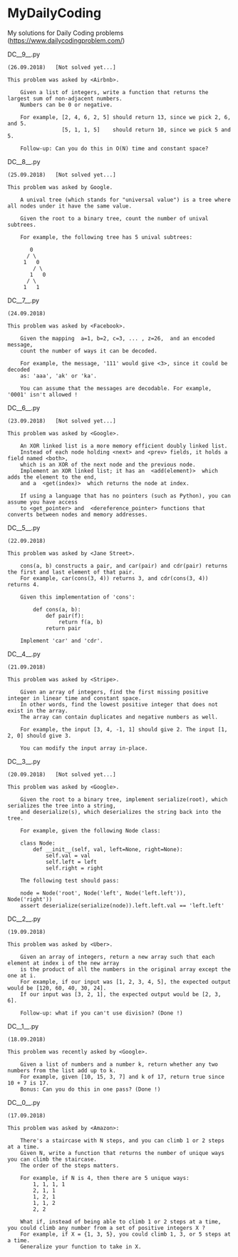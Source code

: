 # MyDailyCoding
My solutions for Daily Coding problems (https://www.dailycodingproblem.com/)


DC__9__.py

    (26.09.2018)   [Not solved yet...]
    
    This problem was asked by <Airbnb>.

        Given a list of integers, write a function that returns the largest sum of non-adjacent numbers. 
        Numbers can be 0 or negative.

        For example, [2, 4, 6, 2, 5] should return 13, since we pick 2, 6, and 5. 
                     [5, 1, 1, 5]    should return 10, since we pick 5 and 5.

        Follow-up: Can you do this in O(N) time and constant space?
        
        
DC__8__.py

    (25.09.2018)   [Not solved yet...]
    
    This problem was asked by Google.

        A unival tree (which stands for "universal value") is a tree where all nodes under it have the same value.

        Given the root to a binary tree, count the number of unival subtrees.

        For example, the following tree has 5 unival subtrees:

           0
          / \
         1   0
            / \
           1   0
          / \
         1   1
    

DC__7__.py

    (24.09.2018)

    This problem was asked by <Facebook>.

        Given the mapping  a=1, b=2, c=3, ... , z=26,  and an encoded message,
        count the number of ways it can be decoded.

        For example, the message, '111' would give <3>, since it could be decoded
        as: 'aaa', 'ak' or 'ka'.

        You can assume that the messages are decodable. For example, '0001' isn't allowed !


DC__6__.py
    
    (23.09.2018)   [Not solved yet...]
    
    This problem was asked by <Google>.

        An XOR linked list is a more memory efficient doubly linked list. 
        Instead of each node holding <next> and <prev> fields, it holds a field named <both>, 
        which is an XOR of the next node and the previous node. 
        Implement an XOR linked list; it has an  <add(element)>  which adds the element to the end, 
        and a  <get(index)>  which returns the node at index.

        If using a language that has no pointers (such as Python), you can assume you have access 
        to <get_pointer> and  <dereference_pointer> functions that converts between nodes and memory addresses.


DC__5__.py
    
    (22.09.2018)

    This problem was asked by <Jane Street>.

        cons(a, b) constructs a pair, and car(pair) and cdr(pair) returns the first and last element of that pair. 
        For example, car(cons(3, 4)) returns 3, and cdr(cons(3, 4)) returns 4.

        Given this implementation of 'cons':

            def cons(a, b):
                def pair(f):
                    return f(a, b)
                return pair

        Implement 'car' and 'cdr'.


DC__4__.py
    
    (21.09.2018)

    This problem was asked by <Stripe>.

        Given an array of integers, find the first missing positive integer in linear time and constant space. 
        In other words, find the lowest positive integer that does not exist in the array. 
        The array can contain duplicates and negative numbers as well.

        For example, the input [3, 4, -1, 1] should give 2. The input [1, 2, 0] should give 3.

        You can modify the input array in-place.


DC__3__.py
    
    (20.09.2018)   [Not solved yet...]

    This problem was asked by <Google>.

        Given the root to a binary tree, implement serialize(root), which serializes the tree into a string,
        and deserialize(s), which deserializes the string back into the tree.

        For example, given the following Node class:

        class Node:
            def __init__(self, val, left=None, right=None):
                self.val = val
                self.left = left
                self.right = right

        The following test should pass:

        node = Node('root', Node('left', Node('left.left')), Node('right'))
        assert deserialize(serialize(node)).left.left.val == 'left.left'


DC__2__.py
    
    (19.09.2018)
    
    This problem was asked by <Uber>.

        Given an array of integers, return a new array such that each element at index i of the new array 
        is the product of all the numbers in the original array except the one at i.
        For example, if our input was [1, 2, 3, 4, 5], the expected output would be [120, 60, 40, 30, 24]. 
        If our input was [3, 2, 1], the expected output would be [2, 3, 6].
        
        Follow-up: what if you can't use division? (Done !)
        

DC__1__.py
    
    (18.09.2018)
    
    This problem was recently asked by <Google>.

        Given a list of numbers and a number k, return whether any two numbers from the list add up to k.
        For example, given [10, 15, 3, 7] and k of 17, return true since 10 + 7 is 17.
        Bonus: Can you do this in one pass? (Done !)


DC__0__.py

    (17.09.2018)

    This problem was asked by <Amazon>:
    
        There's a staircase with N steps, and you can climb 1 or 2 steps at a time. 
        Given N, write a function that returns the number of unique ways you can climb the staircase. 
        The order of the steps matters.

        For example, if N is 4, then there are 5 unique ways:
            1, 1, 1, 1
            2, 1, 1
            1, 2, 1
            1, 1, 2
            2, 2
            
        What if, instead of being able to climb 1 or 2 steps at a time, you could climb any number from a set of positive integers X ? 
        For example, if X = {1, 3, 5}, you could climb 1, 3, or 5 steps at a time. 
        Generalize your function to take in X.
